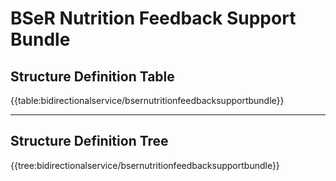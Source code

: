# BSeR Nutrition Feedback Support Bundle

## Structure Definition Table

{{table:bidirectionalservice/bsernutritionfeedbacksupportbundle}}

---
## Structure Definition Tree

{{tree:bidirectionalservice/bsernutritionfeedbacksupportbundle}}

